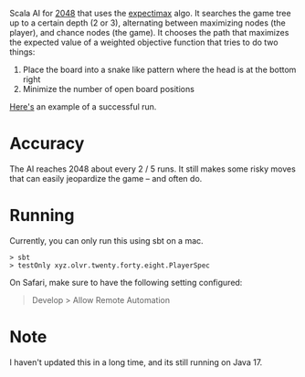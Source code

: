 Scala AI for [2048](http://gabrielecirulli.github.io/2048/) that uses the [expectimax](https://www.geeksforgeeks.org/expectimax-algorithm-in-game-theory/) algo. It searches the game tree up to a certain depth (2 or 3), alternating between maximizing nodes (the player), and chance nodes (the game). It chooses the path that maximizes the expected value of a weighted objective function that tries to do two things:
1. Place the board into a snake like pattern where the head is at the
   bottom right
2. Minimize the number of open board positions

[Here's](https://youtu.be/Gi8k4x-b-pA) an example of a successful run.

# Accuracy
The AI reaches 2048 about every 2 / 5 runs. It still makes some risky moves that can easily jeopardize the game – and often do.

# Running
Currently, you can only run this using sbt on a mac.

```
> sbt
> testOnly xyz.olvr.twenty.forty.eight.PlayerSpec
```

On Safari, make sure to have the following setting configured:
> Develop > Allow Remote Automation

# Note
I haven't updated this in a long time, and its still running on Java 17. 
